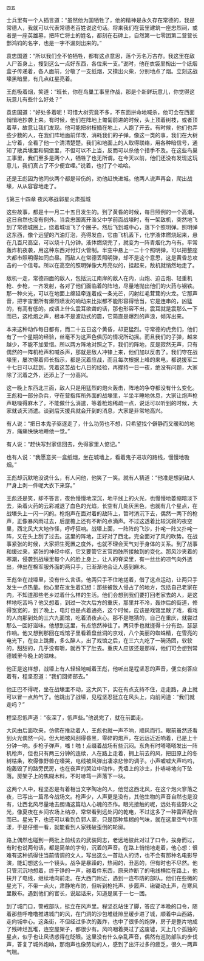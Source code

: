     四五 

   士兵里有一个人插言道：“虽然他为国牺牲了，他的精神是永久存在常德的，我是常德人，我就可以代表常德老百姓说这句话。将来我们在营里建筑一座忠烈祠，或者是一座英雄墓，把阵亡将士的姓名，都刻在石碑上，自然第一七零团第二营营长酆鸿钧的名字，也是一字不漏刻出来的。”

   袁忠国道：“所以我们全不怕牺牲，都有这点意思，落个芳名万古存。我这里在敌人尸首身上，搜到这么一点好东西，各位来一支。”说时，他在衣袋里掏出一个纸烟盒子传递着，各人面前，分敬了一支纸烟，又摸出火柴，分别地点了烟。立刻这战壕黑暗里，有几点红星亮着。

   王彪吸着烟，笑道：“班长，你在鸟巢工事里作战，那是个新鲜玩意儿，你觉得这玩意儿有些什么好处？”

   袁忠国道：“好处多着呢！可惜大树究竟不多，不东面拼命地喊杀，他可会在西面悄悄地抄袭上来。有时候，他们在阵地上匍匐前进的时候，头上顶着树枝，或者顶着草，故意让我们发现。他可能把树枝插在地上，人跑了开去。有时候，他们也弄些少数的人，在我们阵地面前佯攻，消耗我们的子弹。像这一类的事，我们在大树上守着，全看了他一个清清楚楚。我们和地面上的人取得联络，用各种暗信号，通知了散兵壕里和碉堡里，不但可以不上当，反而可以杀他个措手不及。在这些鸟巢工事里，我们至多是两个人，牺牲了也无所谓。在今天以前，他们还没有发现这玩意儿，我们真占了不少便宜哩。”说着，也打了个哈哈。

   还是王彪因为他同伙两个都是带伤的，劝他赶快进城。他两人说声再会，爬出战壕，从从容容地走了。

   §第三十四章 夜风寒战郭星火肃孤城

   这些故事，都是十一月二十五日发生的。到了黄昏的时候，每日照例的一个高潮，这日自然也没有例外。当袁忠国离开渔父中学前面战壕时，有一架敌机，突然地飞到了常德城圈上，绕着城垣飞了个圈子。然后飞到城中心，落下个照明弹。照明弹这东西，像个远望的汽油灯泡，亮得发白，它由飞机丢下，化学液体燃烧起来，悬在几百尺高空，可以烧十几分钟。液体燃烧完了，就变为一阵青烟化为乌有。平常轰炸机夜袭，用这种东西对付灯火管制。半空中悬上一二十个照明弹，可以把整座大都市照明得如同白昼。而敌人在常德丢照明弹，却不是这个意思，这是黄昏总攻击的一个信号。所以在高空的照明弹像大月亮似的，挂起来，敌机就悄然地走了。

   敌机一走，常德四面的敌人，包括沅江南岸的敌人在内，山炮、迫击炮、轻重机枪、步枪，一齐发射，各对了他们面临着的阵地，尽量地抛出他们的火药与钢铁。那一种火光，可以在地面上绵延牵连着成一条光芒，闪射红毛茸茸的火龙。它那声音，把宇宙里所有爆烈喷发的响动来比拟都不能形容得恰当，它是连串的，凶猛的，有高有低的。成语上什么震耳欲聋的话，那也形容不出，震耳就是震那么一下而已，这枪炮之声，根本不是波动式的震，它简直是爆烈的声浪，倾泻出来。

   本来这种动作每日都有，而二十五日这个黄昏，却更猛烈。守常德的虎贲们，他们有了一个星期的经验，丝毫不为这声色俱厉的情况所动摇。而且我们的子弹，越来越少，不能不加爱惜。所以两方阵地对照之下，我们的阵地，反是寂然无声，只有偶然的一阵机枪声和喊杀声，那就是敌人冲锋上来，他们加以反击了。我们守在战壕里，屡次得着师长指示，都是沉着应战，而且每次根据上峰的来电，都说援军二十七日可以赶到。凭着这苦战七八日的经验，再撑持一日一夜，绝没有问题，大家除了沉着之外，还添上了一分高兴。

   这一晚上东西北三面，敌人只是用猛烈的炮火轰击，阵地的争夺都没有什么变化。王彪和一部分杂兵，守在营指挥所外面的战壕里，半坐半睡地休息，大家让炮声枪声聒噪得麻木了，不能做什么消遣，等着枪炮稀疏一点，说话可以听到的时候，大家就谈天消遣。谈到后天援兵就会开到的消息，大家是非常地高兴。

   有人说：“把日本鬼子驱逐走了，什么功劳也不想，只希望找个僻静而又暖和的地方，痛痛快快地睡他一觉。”

   有人说：“赶快写封家信回去，免得家里人惦记。”

   也有人说：“我愿意买一盒纸烟，坐在城墙上，看着鬼子进攻的路线，慢慢地吸烟。”

   王彪却沉默地没说什么，有人问他，他笑了一笑。就有人猜道：“他准是想到敌人尸身上剥一件呢大衣下来穿。”

   王彪还是笑，却不答言，夜色慢慢地深沉，地平线上的火光，也慢慢地萎缩暗淡下去，染着火药的云彩减退了血色的光焰，长空有几处灰黑色，也就有几个星点，在战壕头上一闪一闪的。枪炮声在面对着的敌阵上，暂时消沉下去，偶然一两下的枪声，正像暴风雨过去，后屋檐上还有不断的点滴声。不过这透着比较沉寂的夜空里，西北风大大地作怪，呼呼狂响。战壕上面，一阵阵的飞沙，扑咤一阵又扑咤一阵，又在头上刮了过去。这里的阵地，正好对了西北，完全面对了风的吹势。在战事紧张的时候，大家把生死置之度外，也就不理会天气对于身体的关系。到了战事和缓过来，紧张的神经中枢，它又要管它五官四肢所接触到的变化。那风沙夹着的寒潮，侵袭到战壕里每个人的脸上身上，让人的脊梁里，有一丝丝的凉气向外透出，伸出在棉军服外面的两只手，已渐渐地会让人感到麻木。

   王彪坐在战壕里，没有什么言语。他两只手不住地搓着，借了这点运动，让两只手发生一点热量。他心里在发生着幻想：那些被敌人侵占了的地方，包括自己老家在内，不知道那些老乡过着什么样的生活。他们会想到我们要打回老家去的人，是这样地吃苦吗？他又想着，到过一次大后方的重庆，那里并不冷，轰炸后的街道，修得宽宽的，到了晚上，电灯也是点着通亮，这个时候，应该是戏馆里散了戏，看戏的人向那到处的三六九面馆，吃着消夜点心。那不是瞎猜的，自己在重庆，就尝过那么一回好滋味。他想到这里，有点悠然神往了。两只手也就搓得十分有劲，瑟瑟作响。他又想到那回在戏馆子里看着盘丝洞的京戏，八个美丽的蜘蛛精，在雪亮的电光下，在台上跳舞，多么醉人，出了戏馆之后，在三六九吃了一碗汤团，软软的，甜甜的，几乎没有嚼，就吞下了肚去。重庆人应该还是那样，他们可会想到常德城里今晚上的滋味。

   他正是这样想，战壕上有人轻轻地喊着王彪，他听出是程坚忍的声音，便立刻答应着有，程坚忍道：“我们回师部去。”

   他正巴不得呢，坐在战壕里不动，这大风下，实在有点支持不住，走走路，身上就可以冒一点热气了。他跳出了战壕，见程坚忍挺立在风头上，向前问道：“我们就走吗？”

   程坚忍低声道：“夜深了，低声些。”他说完了，就在前面走。

   大风由后面吹来，仿佛在推动着人，王彪也就一声不响，顺风而行。眼前虽然还看到火光偶然一闪，但大地被风刮得昏黑，零碎的炮声，在远远近近响着，已是上十分钟一响。步枪子弹声，嗤！啪！点缀着战场有些沉闷。东角有时嗒嗒嗒发出一阵机枪声，但也只有两三分钟的连续，人在路上走着，拥上前去的风，把田原上的冬树枯条，吹得像野兽在嚎哭，电线被风弹出凄凉悲惨的调子。小声嘘嘘大声呜呜，炮轰毁了的路旁民房，也在夜声的哭泣中动作，秃墙上的沙土，扑哧哧地向下坠落。房架子上的焦糊木料，不时哧笃一声落下一块。

   这两个人中，程坚忍是有着相当文字陶冶的人，他觉这西北风，在这个炮火寥落之夜，已写出一篇吊今战场文。枪声少，人声更是没有，其他生物的声音自然也是没有，让西北风尽量地去朗诵这篇动人心魄的杰作。眼光接触的呢，远处有些野火之光，像夏夜在乡间农场上纳凉，常常看到远处闪的乾电，不过这多了一种雷声配合而已。星光下，也还可以看到负郭人家，只是那种焦糊的气味，就在这里空气中荡漾，于是仔细一看，就能看到人家残破歪倒的轮廓。

   路上偶然也碰到一两批上前线去的武装同志，老远地彼此对过了口令，挨身而过，有时也说两句话，都是简单的字句，沉着的声音。在路上悄悄地走着，他心想：很难有这种抓得住当前情调的文人，写出这么一首动人的诗，也不会有那种名电影导演，能幻想这么一个镜头。战争是暴躁的，热闹的，丑恶的，但有时也不尽然。他只管沉沉地想着，终于铮的一声，碰着件东西，原来炸断了的电线横拦在路上，他扶开了电线，继续地向前走。在大西门附近，遇到一连布防的部队。他们在些微的星光下，不带一点火，肃静地布防，但听到枪托声、步履声、锹锄动土声，在寒风里散布。遇到他们的官长，说起话来，知道是属于一七一团。

   到了城门口，警戒部队，挺立在风声里。程坚忍站住了脚，答应了本晚的口令，随着那些呼噜噜推进城门的风，在门洞的沙包堆缝隙里缓步进了城，顺着中山西路，走向城中心。这条街，不但经过多次的轰炸，也中了很多的炮弹，房子是整片地成了残砖烂瓦堆，连空屋架子，都很少有。风呜咽着哭过了这废墟，天上几个孤独的星点，似乎也让风诱惑得在眨眼。这里没有什么杂乱声音，偶然有巡防部队的步伐声，答复了城外炮响，那炮声也像劳动的人，感到了出汗过多的疲乏，很久一两声气喘。


